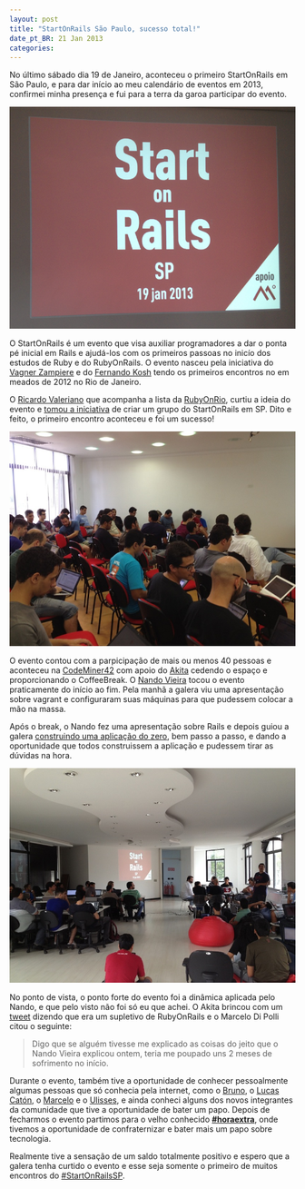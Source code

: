 ```yaml
---
layout: post
title: "StartOnRails São Paulo, sucesso total!"
date_pt_BR: 21 Jan 2013
categories:
---
```


No último sábado dia 19 de Janeiro, aconteceu o primeiro StartOnRails em São Paulo, e para dar início ao meu calendário de eventos em 2013, confirmei minha presença e fui para a terra da garoa participar do evento.

<p><img src="/images/startonrails/startonrails.png"></p>

O StartOnRails é um evento que visa auxiliar programadores a dar o ponta pé inicial em Rails e ajudá-los com os primeiros passoas no inicío dos estudos de Ruby e do RubyOnRails. O evento nasceu pela iniciativa do [Vagner Zampiere][vz] e do [Fernando Kosh][fk] tendo os primeiros encontros no em meados de 2012 no Rio de Janeiro.

O [Ricardo Valeriano][rv] que acompanha a lista da [RubyOnRio][rr], curtiu a ideia do evento e [tomou a iniciativa][post] de criar um grupo do StartOnRails em SP. Dito e feito, o primeiro encontro aconteceu e foi um sucesso!

<img src="/images/startonrails/sala-cheia.JPG">

O evento contou com a parpicipação de mais ou menos 40 pessoas e aconteceu na [CodeMiner42][cm42] com apoio do [Akita][akita] cedendo o espaço e proporcionando o CoffeeBreak. O [Nando Vieira][nando] tocou o evento praticamente do início ao fim. Pela manhã a galera viu uma apresentação sobre vagrant e configuraram suas máquinas para que pudessem colocar a mão na massa.

Após o break, o Nando fez uma apresentação sobre Rails e depois guiou a galera [construindo uma aplicação do zero][app], bem passo a passo, e dando a oportunidade que todos construissem a aplicação e pudessem tirar as dúvidas na hora.

<img src="/images/startonrails/sala-cheia-dois.JPG">

No ponto de vista, o ponto forte do evento foi a dinâmica aplicada pelo Nando, e que pelo visto não foi só eu que achei. O Akita brincou com um [tweet][1] dizendo que era um supletivo de RubyOnRails e o Marcelo Di Polli citou o seguinte:

<blockquote>
  Digo que se alguém tivesse me explicado as coisas do jeito que o Nando Vieira explicou ontem, teria me poupado uns 2 meses de sofrimento no início.
</blockquote>

Durante o evento, também tive a oportunidade de conhecer pessoalmente algumas pessoas que só conhecia pela internet, como o [Bruno][b], o [Lucas Catón][lc], o [Marcelo][m] e o [Ulisses][u], e ainda conheci alguns dos novos integrantes da comunidade que tive a oportunidade de bater um papo. Depois de fecharmos o evento partimos para o velho conhecido **[#horaextra][he]**, onde tivemos a oportunidade de confraternizar e bater mais um papo sobre tecnologia.

Realmente tive a sensação de um saldo totalmente positivo e espero que a galera tenha curtido o evento e esse seja somente o primeiro de muitos encontros do [#StartOnRailsSP][starthash].

[post]: http://backslashes.net/2013/01/10/voce-esta-convidado-para-o-start-on-rails-sp-no-dia-19012013/
[1]: https://twitter.com/akitaonrails/status/292709416468353024
[akita]: http://twitter.com/AkitaOnRails
[nando]: http://twitter.com/fnando
[cm42]: http://codeminer42.com.br
[vz]: http://twitter.com/vagnerzampieri
[fk]: http://twitter.com/fernandokosh
[rv]: http://twitter.com/srvaleriano
[lc]: http://twitter.com/lucascaton
[m]: http://twitter.com/mdepolli
[u]: http://twitter.com/ulissesalmeida
[b]: http://twitter.com/brunoadacosta
[app]: https://github.com/fnando/movies-app
[he]: http://www.horaextra.org
[rr]: https://groups.google.com/group/rubyonrio
[starthash]: https://twitter.com/search?q=%23startonrailssp&src=hash#